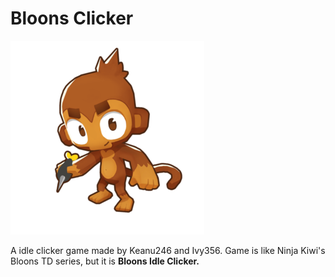 # Bloons Clicker


<img src="assets/Btd6monkey.png">

A idle clicker game made by Keanu246 and Ivy356. Game is like Ninja Kiwi's Bloons TD series, but it is <strong>Bloons Idle Clicker.</strong>
